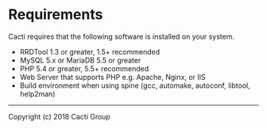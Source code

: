 # Requirements

Cacti requires that the following software is installed on your system.

- RRDTool 1.3 or greater, 1.5+ recommended
- MySQL 5.x or MariaDB 5.5 or greater
- PHP 5.4 or greater, 5.5+ recommended
- Web Server that supports PHP e.g. Apache, Nginx, or IIS
- Build environment when using spine (gcc, automake, autoconf, libtool,
  help2man)

---
Copyright (c) 2018 Cacti Group
